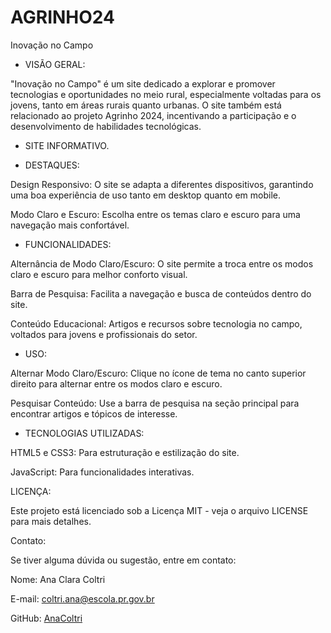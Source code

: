 # AGRINHO24
Inovação no Campo
 
 - VISÃO GERAL:

"Inovação no Campo" é um site dedicado a explorar e promover tecnologias e oportunidades no meio rural, especialmente voltadas para os jovens, tanto em áreas rurais quanto urbanas. O site também está relacionado ao projeto Agrinho 2024, incentivando a participação e o desenvolvimento de habilidades tecnológicas.

- SITE INFORMATIVO.

- DESTAQUES:

Design Responsivo: O site se adapta a diferentes dispositivos, garantindo uma boa experiência de uso tanto em desktop quanto em mobile.

Modo Claro e Escuro: Escolha entre os temas claro e escuro para uma navegação mais confortável.

- FUNCIONALIDADES:

Alternância de Modo Claro/Escuro: O site permite a troca entre os modos claro e escuro para melhor conforto visual.

Barra de Pesquisa: Facilita a navegação e busca de conteúdos dentro do site.

Conteúdo Educacional: Artigos e recursos sobre tecnologia no campo, voltados para jovens e profissionais do setor.

- USO:

Alternar Modo Claro/Escuro: Clique no ícone de tema no canto superior direito para alternar entre os modos claro e escuro.

Pesquisar Conteúdo: Use a barra de pesquisa na seção principal para encontrar artigos e tópicos de interesse.

- TECNOLOGIAS UTILIZADAS:

HTML5 e CSS3: Para estruturação e estilização do site.

JavaScript: Para funcionalidades interativas.

LICENÇA:

Este projeto está licenciado sob a Licença MIT - veja o arquivo LICENSE para mais detalhes.

Contato:

Se tiver alguma dúvida ou sugestão, entre em contato:

Nome: Ana Clara Coltri

E-mail: coltri.ana@escola.pr.gov.br

GitHub: [AnaColtri](https://github.com/AnaColtri)
